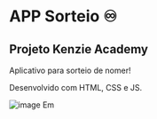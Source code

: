 # APP Sorteio ♾️

## Projeto Kenzie Academy

Aplicativo para sorteio de nomer!

Desenvolvido com HTML, CSS e JS.

![image](https://user-images.githubusercontent.com/101192181/160988034-34c98757-7551-440f-bd01-d5d4b86dbbe1.png)
Em
